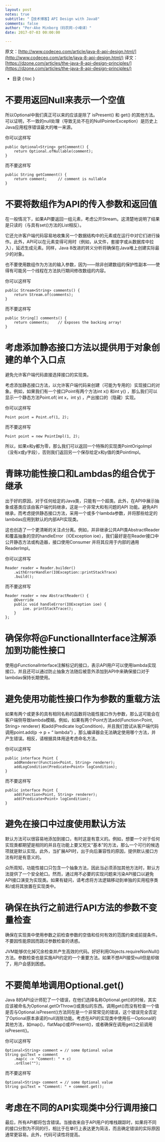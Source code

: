 ```yaml
---
layout: post
notes: true
subtitle: "【技术博客】API Design with Java8"
comments: false
author: "Per-Ake Minborg（码农网-小峰译）"
date: 2017-07-03 00:00:00

---
```



原文：[http://www.codeceo.com/article/java-8-api-design.html/](http://www.codeceo.com/article/java-8-api-design.html/)
译文：[https://dzone.com/articles/the-java-8-api-design-principles/](https://dzone.com/articles/the-java-8-api-design-principles/)

*   目录
{:toc }

# 不要用返回Null来表示一个空值

所以Optional中我们真正可以来的应该是除了 isPresent() 和 get() 的其他方法。可以证明，不一致的null处理（导致无处不在的NullPointerException）是历史上Java应用程序错误最大的唯一来源。

你可以这样写

	public Optional<String> getComment() {
		return Optional.ofNullable(comment);
	}
	
而不要这样写

	public String getComment() {
		return comment;		// comment is nullable
	}
	
# 不要将数组作为API的传入参数和返回值

在一般情况下，如果API要返回一组元素，考虑公开Stream。这清楚地说明了结果是只读的（与具有set()方法的List相反）。

它还允许客户端代码容易地收集另一个数据结构中的元素或在运行中对它们进行操作。此外，API可以在元素变得可用时（例如，从文件，套接字或从数据库中拉入），延迟生成元素。同样，Java 8改进的转义分析将确保在Java堆上创建实际最少的对象。

也不要使用数组作为方法的输入参数，因为——除非创建数组的保护性副本——使得有可能另一个线程在方法执行期间修改数组的内容。

你可以这样写

	public Stream<String> comments() {
		return Stream.of(comments);
	}
	
而不要这样写

	public String[] comments() {
		return comments;	// Exposes the backing array!
	}
	
# 考虑添加静态接口方法以提供用于对象创建的单个入口点

避免允许客户端代码直接选择接口的实现类。

考虑添加静态接口方法，以允许客户端代码来创建（可能为专用的）实现接口的对象。例如，如果我们有一个接口Point有两个方法int x() 和int y() ，那么我们可以显示一个静态方法Point.of( int x，int y) ，产出接口的（隐藏）实现。



你可以这样写

	Point point = Point.of(1, 2);
	
而不要这样写

	Point point = new PointImpl(1, 2);
	
所以，如果x和y都为零，那么我们可以返回一个特殊的实现类PointOrigoImpl（没有x或y字段），否则我们返回另一个保存给定x和y值的类PointImpl。

# 青睐功能性接口和Lambdas的组合优于继承

出于好的原因，对于任何给定的Java类，只能有一个超类。此外，在API中展示抽象或基类应该由客户端代码继承，这是一个非常大和有问题的API 功能。避免API继承，而考虑提供静态接口方法，采用一个或多个lambda参数，并将那些给定的lambdas应用到默认的内部API实现类。

这也创造了一个更清晰的关注点分离。例如，并非继承公共API类AbstractReader和覆盖抽象的空的handleError（IOException ioe），我们最好是在Reader接口中公开静态方法或构造器，接口使用Consumer <IOException>并将其应用于内部的通用ReaderImpl。

你可以这样写

	Reader reader = Reader.builder()
		.withErrorHandler(IOException::printStackTrace)
		.build();
		
而不要这样写

	Reader reader = new AbstractReader() {
		@Override
		public void handleError(IOException ioe) {
			ioe. printStackTrace();
		}
	};
	
# 确保你将@FunctionalInterface注解添加到功能性接口

使用@FunctionalInterface注解标记的接口，表示API用户可以使用lambda实现接口，并且还可以通过防止抽象方法随后被意外添加到API中来确保接口对于lambdas保持长期使用。

# 避免使用功能性接口作为参数的重载方法

如果有两个或更多的具有相同名称的函数将功能性接口作为参数，那么这可能会在客户端侧导致lambda模糊。例如，如果有两个Point方法add(Function<Point, String> renderer) 和add(Predicate<Point> logCondition)，并且我们尝试从客户端代码调用point.add(p -> p + “ lambda”) ，那么编译器会无法确定使用哪个方法，并产生错误。相反，请根据具体用途考虑命名方法。

你可以这样写

	public interface Point {
		addRenderer(Function<Point, String> renderer);
		addLogCondition(Predicate<Point> logCondition);
	}
	
而不要这样写

	public interface Point {
		add(Function<Point, String> renderer);
		add(Predicate<Point> logCondition);
	}
	
# 避免在接口中过度使用默认方法

默认方法可以很容易地添加到接口，有时这是有意义的。例如，想要一个对于任何实现类都期望是相同的并且在功能上要又短又“基本”的方法，那么一个可行的候选项就是默认实现。此外，当扩展API时，出于向后兼容性的原因，提供默认接口方法有时是有意义的。

众所周知，功能性接口只包含一个抽象方法，因此当必须添加其他方法时，默认方法提供了一个安全舱口。然而，通过用不必要的实现问题来污染API接口以避免API接口演变为实现类。如果有疑问，请考虑将方法逻辑移动到单独的实用程序类和/或将其放置在实现类中。

# 确保在执行之前进行API方法的参数不变量检查

确保在实现类中使用参数之前检查参数的空值和任何有效的范围约束或前提条件。不要因性能原因而跳过参数检查的诱惑。

JVM能够优化掉冗余检查并产生高效的代码。好好利用Objects.requireNonNull()方法。参数检查也是实施API约定的一个重要方法。如果不想API接受null但是却做了，用户会感到困惑。

# 不要简单地调用Optional.get()

Java 8的API设计师犯了一个错误，在他们选择名称Optional.get()的时候，其实应该被命名为Optional.getOrThrow()或类似的东西。调用get()而没有检查一个值是否与Optional.isPresent()方法同在是一个非常常见的错误，这个错误完全否定了Optional原本承诺的null消除功能。考虑在API的实现类中使用任一Optional的其他方法，如map()，flatMap()或ifPresent()，或者确保在调用get()之前调用isPresent()。

你可以这样写

	Optional<String> comment = // some Optional value 
	String guiText = comment
		.map(c -> "Comment: " + c)
		.orElse("");
		
而不要这样写
	
	Optional<String> comment = // some Optional value 
	String guiText = "Comment: " + comment.get();
	
# 考虑在不同的API实现类中分行调用接口

最后，所有API都将包含错误。当接收来自于API用户的堆栈跟踪时，如果将不同的接口分割为不同的行，相比于在单行上表达更为简洁，而且确定错误的实际原因通常更容易。此外，代码可读性将提高。